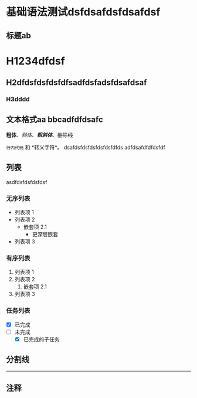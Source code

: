 # 基础语法测试dsfdsafdsfdsafdsf

## 标题ab

# H1234dfdsf
## H2dfdsfdsfdsfdfsadfdsfadsfdsafdsaf
### H3dddd

## 文本格式aa bbcadfdfdsafc

**粗体**、*斜体*、***粗斜体***、~~删除线~~

`行内代码` 和 \*转义字符\*。  dsafdsfdsfdsfdsfdsfdfds
adfdsafdfdfdsfdf
## 列表
asdfdsfdsfdsfdsf
### 无序列表
- 列表项 1
- 列表项 2
  - 嵌套项 2.1
    - 更深层嵌套
- 列表项 3

### 有序列表
1. 列表项 1
2. 列表项 2
   1. 嵌套项 2.1
3. 列表项 3

### 任务列表
- [x] 已完成
- [ ] 未完成
  - [x] 已完成的子任务

## 分割线
---

## 注释
<!-- 这是一个 HTML 注释 -->
